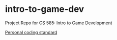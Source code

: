 # intro-to-game-dev
Project Repo for CS 585: Intro to Game Development

[Personal coding standard](../blob/master/coding_standard.md "coding standard")
